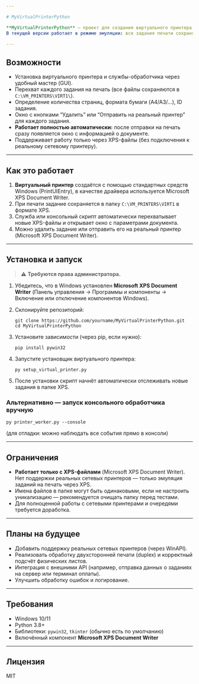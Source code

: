 ```yaml
---

# MyVirtualPrinterPython

**MyVirtualPrinterPython** — проект для создания виртуального принтера в Windows 10/11, который перехватывает задания на печать, анализирует их и выводит информацию о документе (количество страниц, формат и ID задания).
В текущей версии работает в режиме эмуляции: все задания печати сохраняются в XPS-файлы (требуется установленный Microsoft XPS Document Writer).

---
```


## Возможности

* Установка виртуального принтера и службы-обработчика через удобный мастер (GUI).
* Перехват каждого задания на печать (все файлы сохраняются в `C:\VM_PRINTERS\VIRT1\`).
* Определение количества страниц, формата бумаги (A4/A3/…), ID задания.
* Окно с кнопками “Удалить” или “Отправить на реальный принтер” для каждого задания.
* **Работает полностью автоматически:** после отправки на печать сразу появляется окно с информацией о документе.
* Поддерживает работу только через XPS-файлы (без подключения к реальному сетевому принтеру).

---

## Как это работает

1. **Виртуальный принтер** создаётся с помощью стандартных средств Windows (PrintUIEntry), в качестве драйвера используется Microsoft XPS Document Writer.
2. При печати задание сохраняется в папку `C:\VM_PRINTERS\VIRT1` в формате XPS.
3. Служба или консольный скрипт автоматически перехватывает новые XPS-файлы и открывает окно с параметрами документа.
4. Можно удалить задание или отправить его на реальный принтер (Microsoft XPS Document Writer).

---

## Установка и запуск

> ⚠️ **Требуются права администратора.**

1. Убедитесь, что в Windows установлен **Microsoft XPS Document Writer** (Панель управления → Программы и компоненты → Включение или отключение компонентов Windows).
2. Склонируйте репозиторий:

   ```
   git clone https://github.com/yourname/MyVirtualPrinterPython.git
   cd MyVirtualPrinterPython
   ```
3. Установите зависимости (через pip, если нужно):

   ```
   pip install pywin32
   ```
4. Запустите установщик виртуального принтера:

   ```
   py setup_virtual_printer.py
   ```
5. После установки скрипт начнёт автоматически отслеживать новые задания в папке XPS.

### Альтернативно — запуск консольного обработчика вручную

```
py printer_worker.py --console
```

(для отладки: можно наблюдать все события прямо в консоли)

---

## Ограничения

* **Работает только с XPS-файлами** (Microsoft XPS Document Writer). Нет поддержки реальных сетевых принтеров — только эмуляция заданий на печать через XPS.
* Имена файлов в папке могут быть одинаковыми, если не настроить уникализацию — рекомендуется очищать папку перед тестами.
* Для полноценной работы с сетевыми принтерами и очередями требуется доработка.

---

## Планы на будущее

* Добавить поддержку реальных сетевых принтеров (через WinAPI).
* Реализовать обработку двухсторонней печати (duplex) и корректный подсчёт физических листов.
* Интеграция с внешними API (например, отправка данных о заданиях на сервер или терминал оплаты).
* Улучшить обработку ошибок и логирование.

---

## Требования

* Windows 10/11
* Python 3.8+
* Библиотеки: `pywin32`, `tkinter` (обычно есть по умолчанию)
* Включённый компонент **Microsoft XPS Document Writer**

---

## Лицензия

MIT

